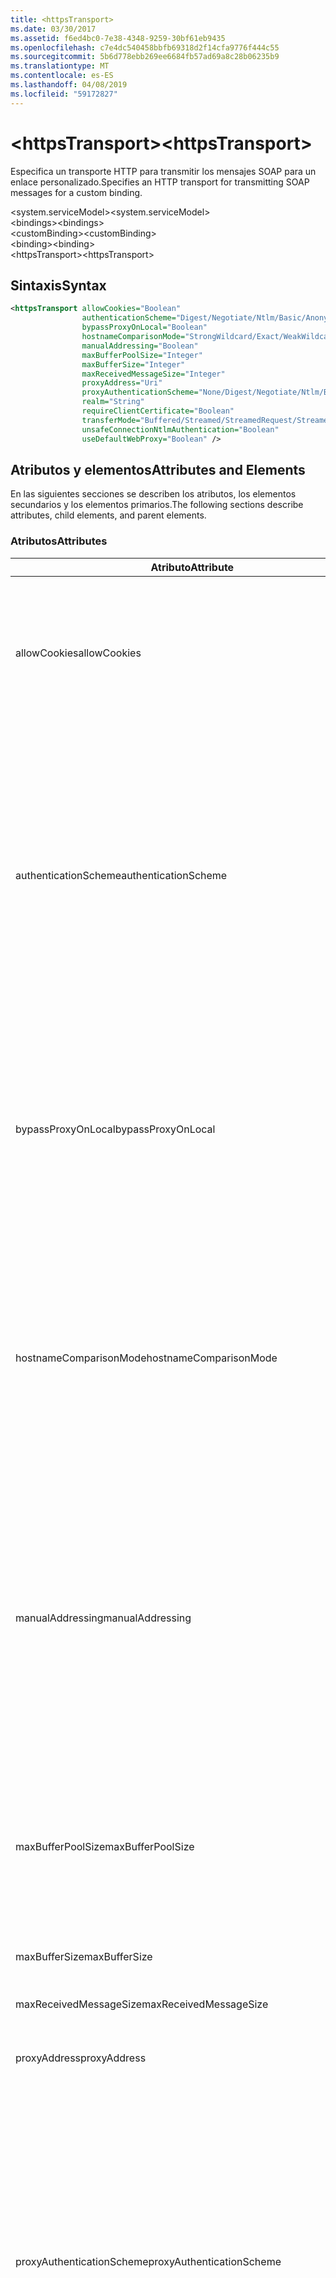 ```yaml
---
title: <httpsTransport>
ms.date: 03/30/2017
ms.assetid: f6ed4bc0-7e38-4348-9259-30bf61eb9435
ms.openlocfilehash: c7e4dc540458bbfb69318d2f14cfa9776f444c55
ms.sourcegitcommit: 5b6d778ebb269ee6684fb57ad69a8c28b06235b9
ms.translationtype: MT
ms.contentlocale: es-ES
ms.lasthandoff: 04/08/2019
ms.locfileid: "59172827"
---
```

# <a name="httpstransport"></a><span data-ttu-id="ad0aa-101">\<httpsTransport></span><span class="sxs-lookup"><span data-stu-id="ad0aa-101">\<httpsTransport></span></span>
<span data-ttu-id="ad0aa-102">Especifica un transporte HTTP para transmitir los mensajes SOAP para un enlace personalizado.</span><span class="sxs-lookup"><span data-stu-id="ad0aa-102">Specifies an HTTP transport for transmitting SOAP messages for a custom binding.</span></span>  
  
 <span data-ttu-id="ad0aa-103">\<system.serviceModel></span><span class="sxs-lookup"><span data-stu-id="ad0aa-103">\<system.serviceModel></span></span>  
<span data-ttu-id="ad0aa-104">\<bindings></span><span class="sxs-lookup"><span data-stu-id="ad0aa-104">\<bindings></span></span>  
<span data-ttu-id="ad0aa-105">\<customBinding></span><span class="sxs-lookup"><span data-stu-id="ad0aa-105">\<customBinding></span></span>  
<span data-ttu-id="ad0aa-106">\<binding></span><span class="sxs-lookup"><span data-stu-id="ad0aa-106">\<binding></span></span>  
<span data-ttu-id="ad0aa-107">\<httpsTransport></span><span class="sxs-lookup"><span data-stu-id="ad0aa-107">\<httpsTransport></span></span>  
  
## <a name="syntax"></a><span data-ttu-id="ad0aa-108">Sintaxis</span><span class="sxs-lookup"><span data-stu-id="ad0aa-108">Syntax</span></span>  
  
```xml  
<httpsTransport allowCookies="Boolean"
                authenticationScheme="Digest/Negotiate/Ntlm/Basic/Anonymous"
                bypassProxyOnLocal="Boolean"
                hostnameComparisonMode="StrongWildcard/Exact/WeakWildcard"
                manualAddressing="Boolean"
                maxBufferPoolSize="Integer"
                maxBufferSize="Integer"
                maxReceivedMessageSize="Integer"
                proxyAddress="Uri"
                proxyAuthenticationScheme="None/Digest/Negotiate/Ntlm/Basic/Anonymous"
                realm="String"
                requireClientCertificate="Boolean"
                transferMode="Buffered/Streamed/StreamedRequest/StreamedResponse"
                unsafeConnectionNtlmAuthentication="Boolean"
                useDefaultWebProxy="Boolean" />
```  
  
## <a name="attributes-and-elements"></a><span data-ttu-id="ad0aa-109">Atributos y elementos</span><span class="sxs-lookup"><span data-stu-id="ad0aa-109">Attributes and Elements</span></span>  
 <span data-ttu-id="ad0aa-110">En las siguientes secciones se describen los atributos, los elementos secundarios y los elementos primarios.</span><span class="sxs-lookup"><span data-stu-id="ad0aa-110">The following sections describe attributes, child elements, and parent elements.</span></span>  
  
### <a name="attributes"></a><span data-ttu-id="ad0aa-111">Atributos</span><span class="sxs-lookup"><span data-stu-id="ad0aa-111">Attributes</span></span>  
  
|<span data-ttu-id="ad0aa-112">Atributo</span><span class="sxs-lookup"><span data-stu-id="ad0aa-112">Attribute</span></span>|<span data-ttu-id="ad0aa-113">Descripción</span><span class="sxs-lookup"><span data-stu-id="ad0aa-113">Description</span></span>|  
|---------------|-----------------|  
|<span data-ttu-id="ad0aa-114">allowCookies</span><span class="sxs-lookup"><span data-stu-id="ad0aa-114">allowCookies</span></span>|<span data-ttu-id="ad0aa-115">Un valor booleano que especifica si el cliente acepta las cookies y las propaga en solicitudes futuras.</span><span class="sxs-lookup"><span data-stu-id="ad0aa-115">A Boolean value that specifies whether the client accepts cookies and propagates them on future requests.</span></span> <span data-ttu-id="ad0aa-116">De manera predeterminada, es `false`.</span><span class="sxs-lookup"><span data-stu-id="ad0aa-116">The default is `false`.</span></span><br /><br /> <span data-ttu-id="ad0aa-117">Puede usar este atributo al interactuar con los servicios Web ASMX que utilizan cookies.</span><span class="sxs-lookup"><span data-stu-id="ad0aa-117">You can use this attribute when you interact with ASMX Web services that use cookies.</span></span> <span data-ttu-id="ad0aa-118">De esta manera, puede estar seguro de que las cookies devueltas del servidor se copian automáticamente en todas las solicitudes de cliente futuras para ese servicio.</span><span class="sxs-lookup"><span data-stu-id="ad0aa-118">In this way, you can be sure that the cookies returned from the server are automatically copied to all future client requests for that service.</span></span>|  
|<span data-ttu-id="ad0aa-119">authenticationScheme</span><span class="sxs-lookup"><span data-stu-id="ad0aa-119">authenticationScheme</span></span>|<span data-ttu-id="ad0aa-120">Especifica el protocolo utilizado para autenticar solicitudes de cliente que son procesadas por un agente de escucha HTTP.</span><span class="sxs-lookup"><span data-stu-id="ad0aa-120">Specifies the protocol used to authenticate client requests being processed by an HTTP listener.</span></span> <span data-ttu-id="ad0aa-121">Los valores válidos son los siguientes:</span><span class="sxs-lookup"><span data-stu-id="ad0aa-121">Valid values include the following:</span></span><br /><br /> <span data-ttu-id="ad0aa-122">-Digest: Especifica la autenticación implícita.</span><span class="sxs-lookup"><span data-stu-id="ad0aa-122">-   Digest: Specifies digest authentication.</span></span><br /><span data-ttu-id="ad0aa-123">-Negotiate: Negocia con el cliente para determinar el esquema de autenticación.</span><span class="sxs-lookup"><span data-stu-id="ad0aa-123">-   Negotiate: Negotiates with the client to determine the authentication scheme.</span></span> <span data-ttu-id="ad0aa-124">Si cliente y el servidor son compatibles con Kerberos, se utiliza; de lo contrario, se utiliza NTLM.</span><span class="sxs-lookup"><span data-stu-id="ad0aa-124">If both client and server support Kerberos, it is used; otherwise, NTLM is used.</span></span><br /><span data-ttu-id="ad0aa-125">-Ntlm: Especifica la autenticación de NTLM.</span><span class="sxs-lookup"><span data-stu-id="ad0aa-125">-   Ntlm: Specifies NTLM authentication.</span></span><br /><span data-ttu-id="ad0aa-126">-Básicas: Especifica la autenticación básica.</span><span class="sxs-lookup"><span data-stu-id="ad0aa-126">-   Basic: Specifies basic authentication.</span></span><br /><span data-ttu-id="ad0aa-127">-Anónimo: Especifica la autenticación anónima.</span><span class="sxs-lookup"><span data-stu-id="ad0aa-127">-   Anonymous: Specifies anonymous authentication.</span></span><br /><br /> <span data-ttu-id="ad0aa-128">El valor predeterminado es Anonymous.</span><span class="sxs-lookup"><span data-stu-id="ad0aa-128">The default is Anonymous.</span></span> <span data-ttu-id="ad0aa-129">Este atributo es del tipo <xref:System.Net.AuthenticationSchemes>.</span><span class="sxs-lookup"><span data-stu-id="ad0aa-129">This attribute is of type <xref:System.Net.AuthenticationSchemes>.</span></span> <span data-ttu-id="ad0aa-130">Se puede establecer este atributo sólo una vez.</span><span class="sxs-lookup"><span data-stu-id="ad0aa-130">This attribute can only be set once.</span></span>|  
|<span data-ttu-id="ad0aa-131">bypassProxyOnLocal</span><span class="sxs-lookup"><span data-stu-id="ad0aa-131">bypassProxyOnLocal</span></span>|<span data-ttu-id="ad0aa-132">Valor de tipo booleano que indica si se omitirá el servidor proxy para las direcciones locales.</span><span class="sxs-lookup"><span data-stu-id="ad0aa-132">A Boolean value that indicates whether to bypass the proxy server for local addresses.</span></span> <span data-ttu-id="ad0aa-133">De manera predeterminada, es `false`.</span><span class="sxs-lookup"><span data-stu-id="ad0aa-133">The default is `false`.</span></span><br /><br /> <span data-ttu-id="ad0aa-134">Una dirección local es la que está en la LAN local o intranet.</span><span class="sxs-lookup"><span data-stu-id="ad0aa-134">A local address is one that is on the local LAN or intranet.</span></span><br /><br /> <span data-ttu-id="ad0aa-135">Windows Communication Foundation (WCF) siempre omite el proxy si la dirección del servicio comienza con `http://localhost`.</span><span class="sxs-lookup"><span data-stu-id="ad0aa-135">Windows Communication Foundation (WCF) always ignores the proxy if the service address begins with `http://localhost`.</span></span><br /><br /> <span data-ttu-id="ad0aa-136">Debería utilizar el nombre del host en lugar del localhost si desea que los clientes pasen por un proxy al comunicarse con los servicios en el mismo equipo.</span><span class="sxs-lookup"><span data-stu-id="ad0aa-136">You should use the host name rather than localhost if you want clients to go through a proxy when talking to services on the same machine.</span></span>|  
|<span data-ttu-id="ad0aa-137">hostnameComparisonMode</span><span class="sxs-lookup"><span data-stu-id="ad0aa-137">hostnameComparisonMode</span></span>|<span data-ttu-id="ad0aa-138">Especifica el modo de comparación de nombres de host HTTP usado para analizar los URI.</span><span class="sxs-lookup"><span data-stu-id="ad0aa-138">Specifies the HTTP hostname comparison mode used to parse URIs.</span></span> <span data-ttu-id="ad0aa-139">Los valores válidos son</span><span class="sxs-lookup"><span data-stu-id="ad0aa-139">Valid values are,</span></span><br /><br /> <span data-ttu-id="ad0aa-140">-StrongWildcard: ("+") coincide con todos los posibles nombres de host en el contexto de esquema especificado, puerto y URI relativo.</span><span class="sxs-lookup"><span data-stu-id="ad0aa-140">-   StrongWildcard: ("+") matches all possible hostnames in the context of the specified scheme, port and relative URI.</span></span><br /><span data-ttu-id="ad0aa-141">-Exact: ningún carácter comodín</span><span class="sxs-lookup"><span data-stu-id="ad0aa-141">-   Exact: no wildcards</span></span><br /><span data-ttu-id="ad0aa-142">-WeakWildcard: ("\*") coincide con el nombre de host de todas las posibles en el contexto de esquema especificado, puerto y URI relativo con los que no han coincidido explícitamente o a través del mecanismo de carácter comodín seguro.</span><span class="sxs-lookup"><span data-stu-id="ad0aa-142">-   WeakWildcard: ("\*") matches all possible hostname in the context of the specified scheme, port and relative UIR that have not been matched explicitly or through the strong wildcard mechanism.</span></span><br /><br /> <span data-ttu-id="ad0aa-143">El valor predeterminado es StrongWildcard.</span><span class="sxs-lookup"><span data-stu-id="ad0aa-143">The default is StrongWildcard.</span></span> <span data-ttu-id="ad0aa-144">Este atributo es del tipo `System.ServiceModel.HostnameComparison`.</span><span class="sxs-lookup"><span data-stu-id="ad0aa-144">This attribute is of type `System.ServiceModel.HostnameComparison`.</span></span>|  
|<span data-ttu-id="ad0aa-145">manualAddressing</span><span class="sxs-lookup"><span data-stu-id="ad0aa-145">manualAddressing</span></span>|<span data-ttu-id="ad0aa-146">Un valor booleano que permite al usuario tomar el control del direccionamiento del mensaje.</span><span class="sxs-lookup"><span data-stu-id="ad0aa-146">A Boolean value that enables the user to take control of message addressing.</span></span> <span data-ttu-id="ad0aa-147">Esta propiedad normalmente se usa en escenarios del enrutador, donde la aplicación determina a cuál de los destinos va a enviar un mensaje.</span><span class="sxs-lookup"><span data-stu-id="ad0aa-147">This property is usually used in router scenarios, where the application determines which one of several destinations to send a message to.</span></span><br /><br /> <span data-ttu-id="ad0aa-148">Si se establece en `true`, el canal supone que el mensaje ya se ha direccionado y no le agrega ninguna información adicional.</span><span class="sxs-lookup"><span data-stu-id="ad0aa-148">When set to `true`, the channel assumes the message has already been addressed and does not add any additional information to it.</span></span> <span data-ttu-id="ad0aa-149">El usuario puede direccionar a continuación individualmente cada mensaje.</span><span class="sxs-lookup"><span data-stu-id="ad0aa-149">The user can then address every message individually.</span></span><br /><br /> <span data-ttu-id="ad0aa-150">Cuando se establece en `false`, la Windows Communication Foundation predeterminada (WCF) que direcciona el mecanismo crea automáticamente las direcciones para todos los mensajes.</span><span class="sxs-lookup"><span data-stu-id="ad0aa-150">When set to `false`, the default Windows Communication Foundation (WCF) addressing mechanism automatically creates addresses for all messages.</span></span><br /><br /> <span data-ttu-id="ad0aa-151">De manera predeterminada, es `false`.</span><span class="sxs-lookup"><span data-stu-id="ad0aa-151">The default is `false`.</span></span>|  
|<span data-ttu-id="ad0aa-152">maxBufferPoolSize</span><span class="sxs-lookup"><span data-stu-id="ad0aa-152">maxBufferPoolSize</span></span>|<span data-ttu-id="ad0aa-153">Un entero positivo que especifica el tamaño máximo del grupo de búferes.</span><span class="sxs-lookup"><span data-stu-id="ad0aa-153">A positive integer that specifies the maximum size of the buffer pool.</span></span> <span data-ttu-id="ad0aa-154">El valor predeterminado es 524288.</span><span class="sxs-lookup"><span data-stu-id="ad0aa-154">The default is 524288.</span></span><br /><br /> <span data-ttu-id="ad0aa-155">Muchas partes de los búferes de uso WCF.</span><span class="sxs-lookup"><span data-stu-id="ad0aa-155">Many parts of WCF use buffers.</span></span> <span data-ttu-id="ad0aa-156">Crear y destruir búferes cada vez que se usan es caro, y la recolección de elementos no utilizados para los búferes también es cara.</span><span class="sxs-lookup"><span data-stu-id="ad0aa-156">Creating and destroying buffers each time they are used is expensive, and garbage collection for buffers is also expensive.</span></span> <span data-ttu-id="ad0aa-157">Con grupos de búferes, puede tomar un búfer del grupo, usarlo y devolverlo al grupo una vez haya terminado.</span><span class="sxs-lookup"><span data-stu-id="ad0aa-157">With buffer pools, you can take a buffer from the pool, use it, and return it to the pool once you are done.</span></span> <span data-ttu-id="ad0aa-158">Así se evita la sobrecarga al crear y destruir búferes.</span><span class="sxs-lookup"><span data-stu-id="ad0aa-158">Thus the overhead in creating and destroying buffers is avoided.</span></span>|  
|<span data-ttu-id="ad0aa-159">maxBufferSize</span><span class="sxs-lookup"><span data-stu-id="ad0aa-159">maxBufferSize</span></span>|<span data-ttu-id="ad0aa-160">Un entero positivo que especifica el tamaño máximo del búfer.</span><span class="sxs-lookup"><span data-stu-id="ad0aa-160">A positive integer that specifies the maximum size of the buffer.</span></span> <span data-ttu-id="ad0aa-161">El valor predeterminado es 524288.</span><span class="sxs-lookup"><span data-stu-id="ad0aa-161">The default is 524288</span></span>|  
|<span data-ttu-id="ad0aa-162">maxReceivedMessageSize</span><span class="sxs-lookup"><span data-stu-id="ad0aa-162">maxReceivedMessageSize</span></span>|<span data-ttu-id="ad0aa-163">Un entero positivo que especifica el tamaño del mensaje permitido máximo que se puede recibir.</span><span class="sxs-lookup"><span data-stu-id="ad0aa-163">A positive integer that specifies the maximum allowable message size that can be received.</span></span> <span data-ttu-id="ad0aa-164">El valor predeterminado es 65536.</span><span class="sxs-lookup"><span data-stu-id="ad0aa-164">The default is 65536.</span></span>|  
|<span data-ttu-id="ad0aa-165">proxyAddress</span><span class="sxs-lookup"><span data-stu-id="ad0aa-165">proxyAddress</span></span>|<span data-ttu-id="ad0aa-166">Un URI que especifica la dirección del proxy HTTP.</span><span class="sxs-lookup"><span data-stu-id="ad0aa-166">A URI that specifies the address of the HTTP proxy.</span></span> <span data-ttu-id="ad0aa-167">Si `useSystemWebProxy` es `true`, este valor debe ser `null`.</span><span class="sxs-lookup"><span data-stu-id="ad0aa-167">If `useSystemWebProxy` is `true`, this setting must be `null`.</span></span> <span data-ttu-id="ad0aa-168">De manera predeterminada, es `null`.</span><span class="sxs-lookup"><span data-stu-id="ad0aa-168">The default is `null`.</span></span>|  
|<span data-ttu-id="ad0aa-169">proxyAuthenticationScheme</span><span class="sxs-lookup"><span data-stu-id="ad0aa-169">proxyAuthenticationScheme</span></span>|<span data-ttu-id="ad0aa-170">Especifica el protocolo utilizado para autenticar solicitudes de cliente que son procesadas por un proxy HTTP.</span><span class="sxs-lookup"><span data-stu-id="ad0aa-170">Specifies the protocol used for authenticating client requests being processed by an HTTP proxy.</span></span> <span data-ttu-id="ad0aa-171">Los valores válidos son los siguientes:</span><span class="sxs-lookup"><span data-stu-id="ad0aa-171">Valid values include the following:</span></span><br /><br /> <span data-ttu-id="ad0aa-172">-None: Se realiza ninguna autenticación.</span><span class="sxs-lookup"><span data-stu-id="ad0aa-172">-   None: No authentication is performed.</span></span><br /><span data-ttu-id="ad0aa-173">-Digest: Especifica la autenticación implícita.</span><span class="sxs-lookup"><span data-stu-id="ad0aa-173">-   Digest: Specifies digest authentication.</span></span><br /><span data-ttu-id="ad0aa-174">-Negotiate: Negocia con el cliente para determinar el esquema de autenticación.</span><span class="sxs-lookup"><span data-stu-id="ad0aa-174">-   Negotiate: Negotiates with the client to determine the authentication scheme.</span></span> <span data-ttu-id="ad0aa-175">Si cliente y el servidor son compatibles con Kerberos, se utiliza; de lo contrario, se utiliza NTLM.</span><span class="sxs-lookup"><span data-stu-id="ad0aa-175">If both client and server support Kerberos, it is used; otherwise, NTLM is used.</span></span><br /><span data-ttu-id="ad0aa-176">-Ntlm: Especifica la autenticación de NTLM.</span><span class="sxs-lookup"><span data-stu-id="ad0aa-176">-   Ntlm: Specifies NTLM authentication.</span></span><br /><span data-ttu-id="ad0aa-177">-Básicas: Especifica la autenticación básica.</span><span class="sxs-lookup"><span data-stu-id="ad0aa-177">-   Basic: Specifies basic authentication.</span></span><br /><span data-ttu-id="ad0aa-178">-Anónimo: Especifica la autenticación anónima.</span><span class="sxs-lookup"><span data-stu-id="ad0aa-178">-   Anonymous: Specifies anonymous authentication.</span></span><br /><br /> <span data-ttu-id="ad0aa-179">El valor predeterminado es Anonymous.</span><span class="sxs-lookup"><span data-stu-id="ad0aa-179">The default is Anonymous.</span></span> <span data-ttu-id="ad0aa-180">Este atributo es del tipo <xref:System.Net.AuthenticationSchemes>.</span><span class="sxs-lookup"><span data-stu-id="ad0aa-180">This attribute is of type <xref:System.Net.AuthenticationSchemes>.</span></span> <span data-ttu-id="ad0aa-181">Tenga en cuenta que <xref:System.Net.AuthenticationSchemes.IntegratedWindowsAuthentication?displayProperty=nameWithType> no se admite.</span><span class="sxs-lookup"><span data-stu-id="ad0aa-181">Note that <xref:System.Net.AuthenticationSchemes.IntegratedWindowsAuthentication?displayProperty=nameWithType> is not supported.</span></span>|  
|<span data-ttu-id="ad0aa-182">realm</span><span class="sxs-lookup"><span data-stu-id="ad0aa-182">realm</span></span>|<span data-ttu-id="ad0aa-183">Una cadena que especifica el dominio kerberos que se utilizará en el proxy/servidor.</span><span class="sxs-lookup"><span data-stu-id="ad0aa-183">A string that specifies the realm to use on the proxy/server.</span></span> <span data-ttu-id="ad0aa-184">El valor predeterminado es una cadena vacía.</span><span class="sxs-lookup"><span data-stu-id="ad0aa-184">The default is an empty string.</span></span><br /><br /> <span data-ttu-id="ad0aa-185">Los servidores usan los dominios para particionar recursos protegidos.</span><span class="sxs-lookup"><span data-stu-id="ad0aa-185">Servers use realms to partition protected resources.</span></span> <span data-ttu-id="ad0aa-186">Cada partición puede tener su propio esquema de autenticación y/o base de datos de autorización.</span><span class="sxs-lookup"><span data-stu-id="ad0aa-186">Each partition can have its own authentication scheme and/or authorization database.</span></span> <span data-ttu-id="ad0aa-187">Los dominios sólo se utilizan para la autenticación básica e implícita.</span><span class="sxs-lookup"><span data-stu-id="ad0aa-187">Realms are used only for basic and digest authentication.</span></span> <span data-ttu-id="ad0aa-188">Cuando un cliente se autentica correctamente, la autenticación es válida para todos los recursos de un dominio kerberos determinado.</span><span class="sxs-lookup"><span data-stu-id="ad0aa-188">After a client successfully authenticates, the authentication is valid for all resources in a given realm.</span></span> <span data-ttu-id="ad0aa-189">Para obtener una descripción detallada de dominios Kerberos, consulte RFC 2617 en el [sitio Web IETF](https://www.ietf.org).</span><span class="sxs-lookup"><span data-stu-id="ad0aa-189">For a detailed description of realms, see RFC 2617 at the [IETF website](https://www.ietf.org).</span></span>|  
|<span data-ttu-id="ad0aa-190">requireClientCertificate</span><span class="sxs-lookup"><span data-stu-id="ad0aa-190">requireClientCertificate</span></span>|<span data-ttu-id="ad0aa-191">Un valor booleano que especifica si el servidor necesita que el cliente proporcione un certificado de cliente como parte del protocolo de enlace HTTPS.</span><span class="sxs-lookup"><span data-stu-id="ad0aa-191">A Boolean value that specifies if the server requires the client to provide a client certificate as part of the HTTPS handshake.</span></span> <span data-ttu-id="ad0aa-192">De manera predeterminada, es `false`.</span><span class="sxs-lookup"><span data-stu-id="ad0aa-192">The default is `false`.</span></span>|  
|<span data-ttu-id="ad0aa-193">transferMode</span><span class="sxs-lookup"><span data-stu-id="ad0aa-193">transferMode</span></span>|<span data-ttu-id="ad0aa-194">Especifica si los mensajes se almacenan en búfer, se transmiten o si son una solicitud o una respuesta.</span><span class="sxs-lookup"><span data-stu-id="ad0aa-194">Specifies whether messages are buffered or streamed or a request or response.</span></span> <span data-ttu-id="ad0aa-195">Los valores válidos son los siguientes:</span><span class="sxs-lookup"><span data-stu-id="ad0aa-195">Valid values include the following:</span></span><br /><br /> <span data-ttu-id="ad0aa-196">-En el búfer: Se almacenan en búfer los mensajes de solicitud y respuesta.</span><span class="sxs-lookup"><span data-stu-id="ad0aa-196">-   Buffered: The request and response messages are buffered.</span></span><br /><span data-ttu-id="ad0aa-197">-Transmite por secuencias: Se transmiten los mensajes de solicitud y respuesta.</span><span class="sxs-lookup"><span data-stu-id="ad0aa-197">-   Streamed: The request and response messages are streamed.</span></span><br /><span data-ttu-id="ad0aa-198">-   StreamedRequest: Se transmite el mensaje de solicitud y se almacena en búfer el mensaje de respuesta.</span><span class="sxs-lookup"><span data-stu-id="ad0aa-198">-   StreamedRequest: The request message is streamed and the response message is buffered.</span></span><br /><span data-ttu-id="ad0aa-199">-   StreamedResponse: Se almacena en búfer el mensaje de solicitud y se transmite el mensaje de respuesta.</span><span class="sxs-lookup"><span data-stu-id="ad0aa-199">-   StreamedResponse: The request message is buffered and the response message is streamed.</span></span><br /><br /> <span data-ttu-id="ad0aa-200">El valor predeterminado es Buffered.</span><span class="sxs-lookup"><span data-stu-id="ad0aa-200">The default is Buffered.</span></span> <span data-ttu-id="ad0aa-201">Este atributo es del tipo <xref:System.ServiceModel.TransferMode>.</span><span class="sxs-lookup"><span data-stu-id="ad0aa-201">This attribute is of type <xref:System.ServiceModel.TransferMode>.</span></span>|  
|<span data-ttu-id="ad0aa-202">unsafeConnectionNtlmAuthentication</span><span class="sxs-lookup"><span data-stu-id="ad0aa-202">unsafeConnectionNtlmAuthentication</span></span>|<span data-ttu-id="ad0aa-203">Un valor booleano que especifica si la conexión compartida no segura está habilitada en el servidor.</span><span class="sxs-lookup"><span data-stu-id="ad0aa-203">A Boolean value that specifies whether Unsafe Connection Sharing is enabled on the server.</span></span> <span data-ttu-id="ad0aa-204">De manera predeterminada, es `false`.</span><span class="sxs-lookup"><span data-stu-id="ad0aa-204">The default is `false`.</span></span> <span data-ttu-id="ad0aa-205">Si está habilitado, la autenticación NTLM se realiza una vez en cada conexión TCP.</span><span class="sxs-lookup"><span data-stu-id="ad0aa-205">If enabled, NTLM authentication is performed once on each TCP connection.</span></span>|  
|<span data-ttu-id="ad0aa-206">useDefaultWebProxy</span><span class="sxs-lookup"><span data-stu-id="ad0aa-206">useDefaultWebProxy</span></span>|<span data-ttu-id="ad0aa-207">Un valor que especifica si se utiliza la configuración del proxy del equipo en lugar de la configuración específica del usuario.</span><span class="sxs-lookup"><span data-stu-id="ad0aa-207">A Boolean value that specifies whether the machine-wide proxy settings are used rather than the user specific settings.</span></span> <span data-ttu-id="ad0aa-208">De manera predeterminada, es `true`.</span><span class="sxs-lookup"><span data-stu-id="ad0aa-208">The default is `true`.</span></span>|  
  
### <a name="child-elements"></a><span data-ttu-id="ad0aa-209">Elementos secundarios</span><span class="sxs-lookup"><span data-stu-id="ad0aa-209">Child Elements</span></span>  
 <span data-ttu-id="ad0aa-210">Ninguno.</span><span class="sxs-lookup"><span data-stu-id="ad0aa-210">None.</span></span>  
  
### <a name="parent-elements"></a><span data-ttu-id="ad0aa-211">Elementos primarios</span><span class="sxs-lookup"><span data-stu-id="ad0aa-211">Parent Elements</span></span>  
  
|<span data-ttu-id="ad0aa-212">Elemento</span><span class="sxs-lookup"><span data-stu-id="ad0aa-212">Element</span></span>|<span data-ttu-id="ad0aa-213">Descripción</span><span class="sxs-lookup"><span data-stu-id="ad0aa-213">Description</span></span>|  
|-------------|-----------------|  
|[<span data-ttu-id="ad0aa-214">\<binding></span><span class="sxs-lookup"><span data-stu-id="ad0aa-214">\<binding></span></span>](../../../../../docs/framework/misc/binding.md)|<span data-ttu-id="ad0aa-215">Define todas las funcionalidades de enlace del enlace personalizado.</span><span class="sxs-lookup"><span data-stu-id="ad0aa-215">Defines all binding capabilities of the custom binding.</span></span>|  
  
## <a name="remarks"></a><span data-ttu-id="ad0aa-216">Comentarios</span><span class="sxs-lookup"><span data-stu-id="ad0aa-216">Remarks</span></span>  
 <span data-ttu-id="ad0aa-217">El elemento `httpsTransport` es el punto inicial para crear un enlace personalizado que implementa el protocolo de transporte HTTPS.</span><span class="sxs-lookup"><span data-stu-id="ad0aa-217">The `httpsTransport` element is the starting point for creating a custom binding that implements the HTTPS transport protocol.</span></span> <span data-ttu-id="ad0aa-218">HTTPS es el transporte primario utilizado para fines de interoperabilidad segura.</span><span class="sxs-lookup"><span data-stu-id="ad0aa-218">HTTPS is the primary transport used for secure interoperability purposes.</span></span> <span data-ttu-id="ad0aa-219">Se admite HTTPS mediante Windows Communication Foundation (WCF) para garantizar la interoperabilidad con otras pilas de servicios Web.</span><span class="sxs-lookup"><span data-stu-id="ad0aa-219">HTTPS is supported by the Windows Communication Foundation (WCF) to ensure interoperability with other Web services stacks.</span></span>  
  
## <a name="see-also"></a><span data-ttu-id="ad0aa-220">Vea también</span><span class="sxs-lookup"><span data-stu-id="ad0aa-220">See also</span></span>

- <xref:System.ServiceModel.Configuration.HttpsTransportElement>
- <xref:System.ServiceModel.Channels.HttpsTransportBindingElement>
- <xref:System.ServiceModel.Channels.TransportBindingElement>
- <xref:System.ServiceModel.Channels.CustomBinding>
- [<span data-ttu-id="ad0aa-221">Transportes</span><span class="sxs-lookup"><span data-stu-id="ad0aa-221">Transports</span></span>](../../../../../docs/framework/wcf/feature-details/transports.md)
- [<span data-ttu-id="ad0aa-222">Elección del transporte</span><span class="sxs-lookup"><span data-stu-id="ad0aa-222">Choosing a Transport</span></span>](../../../../../docs/framework/wcf/feature-details/choosing-a-transport.md)
- [<span data-ttu-id="ad0aa-223">Enlaces</span><span class="sxs-lookup"><span data-stu-id="ad0aa-223">Bindings</span></span>](../../../../../docs/framework/wcf/bindings.md)
- [<span data-ttu-id="ad0aa-224">Extensión de enlaces</span><span class="sxs-lookup"><span data-stu-id="ad0aa-224">Extending Bindings</span></span>](../../../../../docs/framework/wcf/extending/extending-bindings.md)
- [<span data-ttu-id="ad0aa-225">Enlaces personalizados</span><span class="sxs-lookup"><span data-stu-id="ad0aa-225">Custom Bindings</span></span>](../../../../../docs/framework/wcf/extending/custom-bindings.md)
- [<span data-ttu-id="ad0aa-226">\<customBinding></span><span class="sxs-lookup"><span data-stu-id="ad0aa-226">\<customBinding></span></span>](../../../../../docs/framework/configure-apps/file-schema/wcf/custombinding.md)
